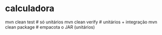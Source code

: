 # calculadora

mvn clean test      # só unitários
mvn clean verify    # unitários + integração
mvn clean package   # empacota o JAR (unitários)
